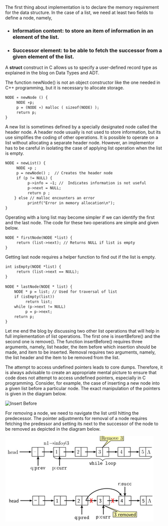 The first thing about implementation is to declare the memory requirement for the data structure. In the case of a list, we need 
at least two fields to define a node, namely, 

- ### Information content: to store an item of information in an element of the list.
- ### Successor element: to be able to fetch the successor from a given element of the list.  

A <b>struct</b> construct in C allows us to specify a user-defined record type as explained in the blog on Data Types and ADT. 

The function newNode() is not an object constructor like the one needed in C++ programming, but it is necessary to allocate 
storage.

```
NODE ∗ newNode () {
     NODE ∗p;
     p = (NODE ∗) malloc ( sizeof(NODE) );
     return p;
}
``` 
A new list is sometimes defined by a specially designated node called the header node. A header node usually is not used to 
store information, but its use simplifies the coding of other operations. It is possible to operate on a list without allocating 
a separate header node. However, an implementor has to be careful in isolating the case of applying list operation when the list 
is empty.
```
NODE ∗ newList() {
     NODE ∗p ;
     p = newNode() ;  // Creates the header node   
     if (p != NULL) {  
          p->info = −1; //  Indicates information is not useful
          p->next = NULL;
          return p ;
    } else // malloc encounters an error 
          printf("Error in memory allocation\n");
}
``` 
Operating with a long list may become simpler if we can identify the first and the  last node. The code for these two operations 
are simple and given below.
```
NODE * firstNode(NODE *list) {
     return (list->next); // Returns NULL if list is empty
}
```
Getting last node requires a helper function to find out if the list is empty.
```
int isEmpty(NODE *list) {
     return (list->next == NULL);
}

NODE * lastNode(NODE * list) {
    NODE * p = list; // Used for traversal of list
    if (isEmpty(list)) 
         return list;
    while (p->next != NULL) 
         p = p->next;
    return p; 
}
```
Let me end the blog by discussing two other list operations that will help in full implementation of list operations. The first 
one is insertBefore() and the second one is remove(). The function insertBefore() requires three arguments, namely,  list 
header,  the item before which insertion should be made, and item to be inserted. Removal requires two arguments, namely,  the 
list header and the item to be removed from the list. 
 
The attempt to access undefined pointers leads to core dumps. Therefore, it is always advisable to create an appropriate mental 
picture to ensure that code does not attempt to access undefined pointers, especially in C programming. Consider, for example, 
the case of inserting a new node into a given list before a particular node. The exact manipulation of the pointers is given in 
the diagram below.

 ![Insert Before](https://github.com/rkgIITBh/Data-Structures.io/blob/gh-pages/images/insertBefore.jpg?raw=true)
 
For removing a node, we need to navigate the list until hitting the predecessor. The pointer adjustments for removal of a 
node requires fetching the predessor and setting its next to the successor of the node to be removed as depicted in the
diagram below.

![Insert Before](https://github.com/rkgIITBh/Data-Structures.io/blob/gh-pages/images/listRemoveNode.jpg?raw=true)
 
 

